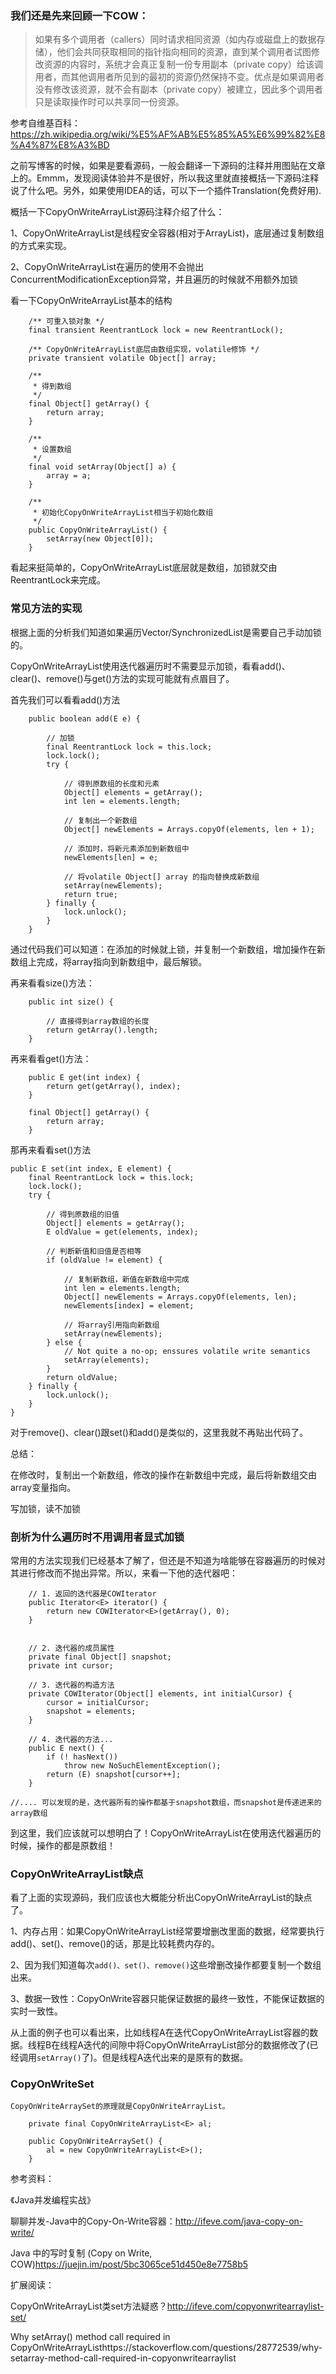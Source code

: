 
### 我们还是先来回顾一下COW：

> 如果有多个调用者（callers）同时请求相同资源（如内存或磁盘上的数据存储），他们会共同获取相同的指针指向相同的资源，直到某个调用者试图修改资源的内容时，系统才会真正复制一份专用副本（private copy）给该调用者，而其他调用者所见到的最初的资源仍然保持不变。优点是如果调用者没有修改该资源，就不会有副本（private copy）被建立，因此多个调用者只是读取操作时可以共享同一份资源。

参考自维基百科：https://zh.wikipedia.org/wiki/%E5%AF%AB%E5%85%A5%E6%99%82%E8%A4%87%E8%A3%BD

之前写博客的时候，如果是要看源码，一般会翻译一下源码的注释并用图贴在文章上的。Emmm，发现阅读体验并不是很好，所以我这里就直接概括一下源码注释说了什么吧。另外，如果使用IDEA的话，可以下一个插件Translation(免费好用).


概括一下CopyOnWriteArrayList源码注释介绍了什么：

1、CopyOnWriteArrayList是线程安全容器(相对于ArrayList)，底层通过复制数组的方式来实现。

2、CopyOnWriteArrayList在遍历的使用不会抛出ConcurrentModificationException异常，并且遍历的时候就不用额外加锁


看一下CopyOnWriteArrayList基本的结构

```
    /** 可重入锁对象 */
    final transient ReentrantLock lock = new ReentrantLock();

    /** CopyOnWriteArrayList底层由数组实现，volatile修饰 */
    private transient volatile Object[] array;

    /**
     * 得到数组
     */
    final Object[] getArray() {
        return array;
    }

    /**
     * 设置数组
     */
    final void setArray(Object[] a) {
        array = a;
    }

    /**
     * 初始化CopyOnWriteArrayList相当于初始化数组
     */
    public CopyOnWriteArrayList() {
        setArray(new Object[0]);
    }

 ```


看起来挺简单的，CopyOnWriteArrayList底层就是数组，加锁就交由ReentrantLock来完成。

### 常见方法的实现

根据上面的分析我们知道如果遍历Vector/SynchronizedList是需要自己手动加锁的。

CopyOnWriteArrayList使用迭代器遍历时不需要显示加锁，看看add()、clear()、remove()与get()方法的实现可能就有点眉目了。

首先我们可以看看add()方法

```
    public boolean add(E e) {

        // 加锁
        final ReentrantLock lock = this.lock;
        lock.lock();
        try {

            // 得到原数组的长度和元素
            Object[] elements = getArray();
            int len = elements.length;

            // 复制出一个新数组
            Object[] newElements = Arrays.copyOf(elements, len + 1);

            // 添加时，将新元素添加到新数组中
            newElements[len] = e;

            // 将volatile Object[] array 的指向替换成新数组
            setArray(newElements);
            return true;
        } finally {
            lock.unlock();
        }
    }
 ```

通过代码我们可以知道：在添加的时候就上锁，并复制一个新数组，增加操作在新数组上完成，将array指向到新数组中，最后解锁。

再来看看size()方法：
```
    public int size() {

        // 直接得到array数组的长度
        return getArray().length;
    }
```
再来看看get()方法：
```
    public E get(int index) {
        return get(getArray(), index);
    }

    final Object[] getArray() {
        return array;
    }
```
那再来看看set()方法
```
public E set(int index, E element) {
    final ReentrantLock lock = this.lock;
    lock.lock();
    try {

        // 得到原数组的旧值
        Object[] elements = getArray();
        E oldValue = get(elements, index);

        // 判断新值和旧值是否相等
        if (oldValue != element) {

            // 复制新数组，新值在新数组中完成
            int len = elements.length;
            Object[] newElements = Arrays.copyOf(elements, len);
            newElements[index] = element;

            // 将array引用指向新数组
            setArray(newElements);
        } else {
            // Not quite a no-op; enssures volatile write semantics
            setArray(elements);
        }
        return oldValue;
    } finally {
        lock.unlock();
    }
}

```
对于remove()、clear()跟set()和add()是类似的，这里我就不再贴出代码了。

总结：

在修改时，复制出一个新数组，修改的操作在新数组中完成，最后将新数组交由array变量指向。

写加锁，读不加锁

### 剖析为什么遍历时不用调用者显式加锁
常用的方法实现我们已经基本了解了，但还是不知道为啥能够在容器遍历的时候对其进行修改而不抛出异常。所以，来看一下他的迭代器吧：
```
    // 1. 返回的迭代器是COWIterator
    public Iterator<E> iterator() {
        return new COWIterator<E>(getArray(), 0);
    }


    // 2. 迭代器的成员属性
    private final Object[] snapshot;
    private int cursor;

    // 3. 迭代器的构造方法
    private COWIterator(Object[] elements, int initialCursor) {
        cursor = initialCursor;
        snapshot = elements;
    }

    // 4. 迭代器的方法...
    public E next() {
        if (! hasNext())
            throw new NoSuchElementException();
        return (E) snapshot[cursor++];
    }
```
    //.... 可以发现的是，迭代器所有的操作都基于snapshot数组，而snapshot是传递进来的array数组
到这里，我们应该就可以想明白了！CopyOnWriteArrayList在使用迭代器遍历的时候，操作的都是原数组！


### CopyOnWriteArrayList缺点

看了上面的实现源码，我们应该也大概能分析出CopyOnWriteArrayList的缺点了。

1、内存占用：如果CopyOnWriteArrayList经常要增删改里面的数据，经常要执行add()、set()、remove()的话，那是比较耗费内存的。

2、因为我们知道每次`add()、set()、remove()`这些增删改操作都要复制一个数组出来。

3、数据一致性：CopyOnWrite容器只能保证数据的最终一致性，不能保证数据的实时一致性。

从上面的例子也可以看出来，比如线程A在迭代CopyOnWriteArrayList容器的数据。线程B在线程A迭代的间隙中将CopyOnWriteArrayList部分的数据修改了(已经调用`setArray()`了)。但是线程A迭代出来的是原有的数据。

### CopyOnWriteSet

```
CopyOnWriteArraySet的原理就是CopyOnWriteArrayList。

    private final CopyOnWriteArrayList<E> al;

    public CopyOnWriteArraySet() {
        al = new CopyOnWriteArrayList<E>();
    }

```

参考资料：

《Java并发编程实战》

聊聊并发-Java中的Copy-On-Write容器：http://ifeve.com/java-copy-on-write/

Java 中的写时复制 (Copy on Write, COW)https://juejin.im/post/5bc3065ce51d450e8e7758b5

扩展阅读：

CopyOnWriteArrayList类set方法疑惑？http://ifeve.com/copyonwritearraylist-set/

Why setArray() method call required in CopyOnWriteArrayListhttps://stackoverflow.com/questions/28772539/why-setarray-method-call-required-in-copyonwritearraylist

